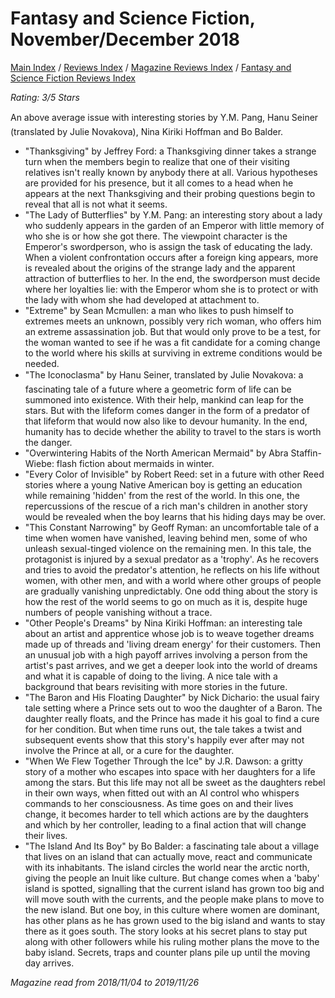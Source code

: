 # Fantasy and Science Fiction, November/December 2018

[Main Index](../../../README.md) / [Reviews Index](../../README.md) / [Magazine Reviews Index](../README.md) / [Fantasy and Science Fiction Reviews Index](README.md)

*Rating: 3/5 Stars*

An above average issue with interesting stories by Y.M. Pang, Hanu Seiner (translated by Julie Novakova), Nina Kiriki Hoffman and Bo Balder.

- "Thanksgiving" by Jeffrey Ford: a Thanksgiving dinner takes a strange turn when the members begin to realize that one of their visiting relatives isn't really known by anybody there at all. Various hypotheses are provided for his presence, but it all comes to a head when he appears at the next Thanksgiving and their probing questions begin to reveal that all is not what it seems.
- "The Lady of Butterflies" by Y.M. Pang: an interesting story about a lady who suddenly appears in the garden of an Emperor with little memory of who she is or how she got there. The viewpoint character is the Emperor's swordperson, who is assign the task of educating the lady. When a violent confrontation occurs after a foreign king appears, more is revealed about the origins of the strange lady and the apparent attraction of butterflies to her. In the end, the swordperson must decide where her loyalties lie: with the Emperor whom she is to protect or with the lady with whom she had developed at attachment to.
- "Extreme" by Sean Mcmullen: a man who likes to push himself to extremes meets an unknown, possibly very rich woman, who offers him an extreme assassination job. But that would only prove to be a test, for the woman wanted to see if he was a fit candidate for a coming change to the world where his skills at surviving in extreme conditions would be needed.
- "The Iconoclasma" by Hanu Seiner, translated by Julie Novakova: a fascinating tale of a future where a geometric form of life can be summoned into existence. With their help, mankind can leap for the stars. But with the lifeform comes danger in the form of a predator of that lifeform that would now also like to devour humanity. In the end, humanity has to decide whether the ability to travel to the stars is worth the danger.
- "Overwintering Habits of the North American Mermaid" by Abra Staffin-Wiebe: flash fiction about mermaids in winter.
- "Every Color of Invisible" by Robert Reed: set in a future with other Reed stories where a young Native American boy is getting an education while remaining 'hidden' from the rest of the world. In this one, the repercussions of the rescue of a rich man's children in another story would be revealed when the boy learns that his hiding days may be over.
- "This Constant Narrowing" by Geoff Ryman: an uncomfortable tale of a time when women have vanished, leaving behind men, some of who unleash sexual-tinged violence on the remaining men. In this tale, the protagonist is injured by a sexual predator as a 'trophy'. As he recovers and tries to avoid the predator's attention, he reflects on his life without women, with other men, and with a world where other groups of people are gradually vanishing unpredictably. One odd thing about the story is how the rest of the world seems to go on much as it is, despite huge numbers of people vanishing without a trace.
- "Other People's Dreams" by Nina Kiriki Hoffman: an interesting tale about an artist and apprentice whose job is to weave together dreams made up of threads and 'living dream energy' for their customers. Then an unusual job with a high payoff arrives involving a person from the artist's past arrives, and we get a deeper look into the world of dreams and what it is capable of doing to the living. A nice tale with a background that bears revisiting with more stories in the future.
- "The Baron and His Floating Daughter" by Nick Dichario: the usual fairy tale setting where a Prince sets out to woo the daughter of a Baron. The daughter really floats, and the Prince has made it his goal to find a cure for her condition. But when time runs out, the tale takes a twist and subsequent events show that this story's happily ever after may not involve the Prince at all, or a cure for the daughter.
- "When We Flew Together Through the Ice" by J.R. Dawson: a gritty story of a mother who escapes into space with her daughters for a life among the stars. But this life may not all be sweet as the daughters rebel in their own ways, when fitted out with an AI control who whispers commands to her consciousness. As time goes on and their lives change, it becomes harder to tell which actions are by the daughters and which by her controller, leading to a final action that will change their lives.
- "The Island And Its Boy" by Bo Balder: a fascinating tale about a village that lives on an island that can actually move, react and communicate with its inhabitants. The island circles the world near the arctic north, giving the people an Inuit like culture. But change comes when a 'baby' island is spotted, signalling that the current island has grown too big and will move south with the currents, and the people make plans to move to the new island. But one boy, in this culture where women are dominant, has other plans as he has grown used to the big island and wants to stay there as it goes south. The story looks at his secret plans to stay put along with other followers while his ruling mother plans the move to the baby island. Secrets, traps and counter plans pile up until the moving day arrives.

*Magazine read from 2018/11/04 to 2019/11/26*
